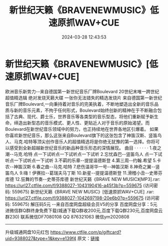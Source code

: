 ﻿---
title: 新世纪天籁《BRAVENEWMUSIC》低速原抓WAV+CUE
date: 2024-03-28 12:43:53
categories: 新碟专辑、稀有等精品
tags: 纯音雅乐
---
# 新世纪天籁《BRAVENEWMUSIC》[低速原抓WAV+CUE]

欧洲音乐新势力--来自德国第一新世纪音乐厂牌Boulevard
20世纪末唯一跨世纪超值精选辑 绝对发烧天籁大碟 一张你无法错失的精选发烧片
来自德国第一新世纪音乐厂牌Boulevard,一向秉持着对音乐的完美执着，不断地塑造出全新的音乐品质与新的音乐元素，不拘于任何形式，Boulevard始终创新的精神在于不断融合包括了古典、现代、爵士乐，世界音乐等各类型的音乐型态，将他们重新赋予新生命，缔造出新型态的音乐模式、更人性、更贴近人对于音乐的原始渴望。而Boulevard在新世纪音乐领域中的努力，也正持续地在世界各地区引爆着。
如果你喜欢新世纪音乐，那么这张来自Boulevard旗下的这张包含了神笛汉斯、竖笛鸟人、马克.哈特等顶尖创作音乐人的超值精选将是你绝无犹豫的第一选择。你将可以感受到全新超越新世纪音乐的新品种音乐形态的深情展现。
曲目 · · · · · ·
1.夜之潮--马克.哈特
点一下试听点一下试听点一下试听
2.忘忧森巴--竖笛鸟人
点一下试听点一下试听点一下试听
3.不羁的乐章--提提温德斯登
4.第三周--约翰.希望
5.卡农--神笛汉斯
6.春之曲--马克.哈特
7.悲伤温哥华一号--神笛汉斯
8.神奇之翼--竖笛鸟人
9.嗨！伊赛拉--葛瑞夫马丁斯
10.新星--提提温德斯登
11.滑稽小丑--史蒂芬库德
12.狂舞的节奏--史蒂芬库德
新世纪天籁《BRAVE NEW MUSIC》[MP3].rar: https://url27.ctfile.com/f/9388027-1043190416-a45f3b?p=559675
(访问密码: 559675)
新世纪天籁《BRAVE NEW MUSIC》[低速原抓WAV+CUE] .rar: https://url27.ctfile.com/f/9388027-1042697198-20e6b0?p=559675
(访问密码: 559675)
解压码5元
--来自百度网盘超级会员V5的分享
百度网盘分享：5元
进微信群Q群终身免费下载(城通下载Q群收200元,百度下载Q群230元,百度网盘云群230)
联系微信DF7080108 QQ 876321063
微信ym2020808
**************************
升级城通网盘10元红包
https://www.ctfile.com/p/giftcard?uid=9388027&type=1&key=e139f4
原文：[链接](https://blog.sina.com.cn/s/blog_1647c7e76010314vo.html)